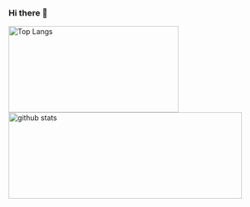 ### Hi there 👋



<a href="https://github.com/xijaja">
  <img align="center" src="https://github-readme-stats.vercel.app/api/top-langs/?username=xijaja&layout=compact&theme=" alt="Top Langs" width="335" height="170" />
</a>
<a href="https://github.com/xijaja">
  <img align="center" src="https://github-readme-stats.vercel.app/api?username=xijaja&hide=prs&count_private=true&show_icons=true&theme=" alt="github stats" width="460" height="170" />
</a>


<!--
**xijaja/xijaja** is a ✨ _special_ ✨ repository because its `README.md` (this file) appears on your GitHub profile.

Here are some ideas to get you started:

- 🔭 I’m currently working on ...
- 🌱 I’m currently learning ...
- 👯 I’m looking to collaborate on ...
- 🤔 I’m looking for help with ...
- 💬 Ask me about ...
- 📫 How to reach me: ...
- 😄 Pronouns: ...
- ⚡ Fun fact: ...

参考：https://www.cnblogs.com/BNTang/articles/13629840.html
-->
